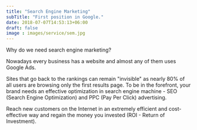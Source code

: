 ```yaml
---
title: "Search Engine Marketing"
subTitle: "First position in Google."
date: 2018-07-07T14:53:13+06:00
draft: false
image : images/service/sem.jpg
---
```

Why do we need search engine marketing?

Nowadays every business has a website and almost any of them uses Google Ads.

 Sites that go back to the rankings can remain "invisible" as nearly 80% of all users are browsing only the first results page.  To be in the forefront, your brand needs an effective optimization in search engine machine - SEO (Search Engine Optimization) and PPC (Pay Per Click) advertising.

Reach new customers on the Internet in an extremely efficient and cost-effective way and regain the money you invested (ROI - Return of Investment).